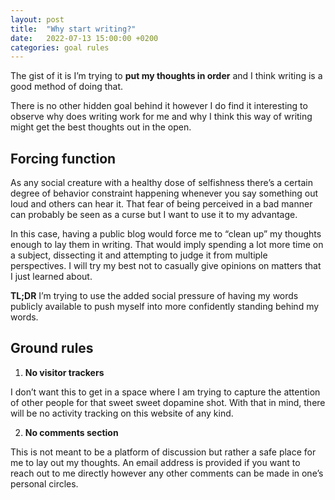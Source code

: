 ```yaml
---
layout: post
title:  "Why start writing?"
date:   2022-07-13 15:00:00 +0200
categories: goal rules
---
```


The gist of it is I’m trying to **put my thoughts in order** and I think writing is a good method of doing that.

There is no other hidden goal behind it however I do find it interesting to observe why does writing work for me and why I think this way of writing might get the best thoughts out in the open.

## Forcing function

As any social creature with a healthy dose of selfishness there’s a certain degree of behavior constraint happening whenever you say something out loud and others can hear it. That fear of being perceived in a bad manner can probably be seen as a curse but I want to use it to my advantage.

In this case, having a public blog would force me to “clean up” my thoughts enough to lay them in writing. That would imply spending a lot more time on a subject, dissecting it and attempting to judge it from multiple perspectives. I will try my best not to casually give opinions on matters that I just learned about.

**TL;DR** I’m trying to use the added social pressure of having my words publicly available to push myself into more confidently standing behind my words.

## Ground rules

1. **No visitor trackers**

  I don’t want this to get in a space where I am trying to capture the attention of other people for that sweet sweet dopamine shot. With that in mind, there will be no activity tracking on this website of any kind.

2. **No comments section**

  This is not meant to be a platform of discussion but rather a safe place for me to lay out my thoughts. An email address is provided if you want to reach out to me directly however any other comments can be made in one’s personal circles.
